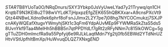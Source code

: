 $START$B8YUoTa0O/NRqDnurs/SXY3Ybkp0JsVyUweLYad7y21Trywq/qn1CHKrqtbT9N3KEI8u2T98wVYLdKTjHpxpzEfgZEK655hQBKXxar+A9cnsPXcVt9Qtz44NBwLXdno9ek6phrf8oFsnJJlmx2L2Y7pe7j08hg7NYCOCmukzj7SXJPcnAKyWQEafXtugvYWmyhjSKt1c3qFm6YdpAUvMEp9FYWMRaSkZtaS5ds58UvnYkf9Taa4MeIHh5hBBB5n7qtPPDYdLf7gRt2zRFyNNm7c815IkOWCg+5ggTTuZDH0mImcfRa9a55Ppfyij6e9RJLkLaqtMdn7Yg2tj0fb5EBWd2YTdNnUZHtvVStUpfhItBmXp/HuWvuqDLQZ7XNxg$END$